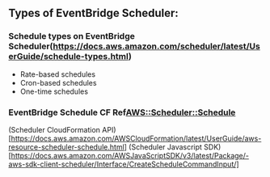 
## Types of EventBridge Scheduler: 
### Schedule types on EventBridge Scheduler(https://docs.aws.amazon.com/scheduler/latest/UserGuide/schedule-types.html)
- Rate-based schedules
- Cron-based schedules
- One-time schedules

### EventBridge Schedule CF Ref[AWS::Scheduler::Schedule](https://docs.aws.amazon.com/AWSCloudFormation/latest/UserGuide/aws-resource-scheduler-schedule.html)

(Scheduler CloudFormation API)[https://docs.aws.amazon.com/AWSCloudFormation/latest/UserGuide/aws-resource-scheduler-schedule.html]
(Scheduler Javascript SDK)[https://docs.aws.amazon.com/AWSJavaScriptSDK/v3/latest/Package/-aws-sdk-client-scheduler/Interface/CreateScheduleCommandInput/]




